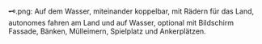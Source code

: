 🗝️.png: Auf dem Wasser, miteinander koppelbar, mit Rädern für das Land, autonomes fahren am Land und auf Wasser, optional mit Bildschirm Fassade, Bänken, Mülleimern, Spielplatz und Ankerplätzen.